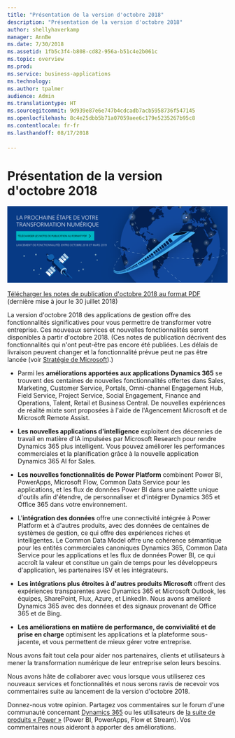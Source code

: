 ```yaml
---
title: "Présentation de la version d'octobre 2018"
description: "Présentation de la version d'octobre 2018"
author: shellyhaverkamp
manager: AnnBe
ms.date: 7/30/2018
ms.assetid: 1fb5c3f4-b808-cd82-956a-b51c4e2b061c
ms.topic: overview
ms.prod: 
ms.service: business-applications
ms.technology: 
ms.author: tpalmer
audience: Admin
ms.translationtype: HT
ms.sourcegitcommit: 9d939e87e6e747b4cdcadb7acb5958736f547145
ms.openlocfilehash: 8c4e25dbb5b71a07059aee6c179e5235267b95c8
ms.contentlocale: fr-fr
ms.lasthandoff: 08/17/2018

---
```


# <a name="october-18-release-overview"></a>Présentation de la version d'octobre 2018



[![Toile de fond de l'image 1](../media/Landing-page-image-october2018.png)](https://go.microsoft.com/fwlink/?linkid=2005971&clcid=0x40c)

[Télécharger les notes de publication d'octobre 2018 au format PDF](https://go.microsoft.com/fwlink/?linkid=2005971&clcid=0x40c) (dernière mise à jour le 30 juillet 2018)

La version d'octobre 2018 des applications de gestion offre des fonctionnalités significatives pour vous permettre de transformer votre entreprise. Ces nouveaux services et nouvelles fonctionnalités seront disponibles à partir d'octobre 2018. (Ces notes de publication décrivent des fonctionnalités qui n'ont peut-être pas encore été publiées. Les délais de livraison peuvent changer et la fonctionnalité prévue peut ne pas être lancée (voir [Stratégie de Microsoft](https://go.microsoft.com/fwlink/p/?linkid=2007332)).)

- Parmi les **améliorations apportées aux applications Dynamics 365** se trouvent des centaines de nouvelles fonctionnalités offertes dans Sales, Marketing, Customer Service, Portals, Omni-channel Engagement Hub, Field Service, Project Service, Social Engagement, Finance and Operations, Talent, Retail et Business Central. De nouvelles expériences de réalité mixte sont proposées à l'aide de l'Agencement Microsoft et de Microsoft Remote Assist.

- **Les nouvelles applications d'intelligence** exploitent des décennies de travail en matière d'IA impulsées par Microsoft Research pour rendre Dynamics 365 plus intelligent. Vous pouvez améliorer les performances commerciales et la planification grâce à la nouvelle application Dynamics 365 AI for Sales. 

- **Les nouvelles fonctionnalités de Power Platform** combinent Power BI, PowerApps, Microsoft Flow, Common Data Service pour les applications, et les flux de données Power BI dans une palette unique d'outils afin d'étendre, de personnaliser et d'intégrer Dynamics 365 et Office 365 dans votre environnement. 


- L'**intégration des données** offre une connectivité intégrée à Power Platform et à d'autres produits, avec des données de centaines de systèmes de gestion, ce qui offre des expériences riches et intelligentes. Le Common Data Model offre une cohérence sémantique pour les entités commerciales canoniques Dynamics 365, Common Data Service pour les applications et les flux de données Power BI, ce qui accroît la valeur et constitue un gain de temps pour les développeurs d'application, les partenaires ISV et les intégrateurs.

- **Les intégrations plus étroites à d'autres produits Microsoft** offrent des expériences transparentes avec Dynamics 365 et Microsoft Outlook, les équipes, SharePoint, Flux, Azure, et LinkedIn. Nous avons amélioré Dynamics 365 avec des données et des signaux provenant de Office 365 et de Bing.

- **Les améliorations en matière de performance, de convivialité et de prise en charge** optimisent les applications et la plateforme sous-jacente, et vous permettent de mieux gérer votre entreprise.

Nous avons fait tout cela pour aider nos partenaires, clients et utilisateurs à mener la transformation numérique de leur entreprise selon leurs besoins.

Nous avons hâte de collaborer avec vous lorsque vous utiliserez ces nouveaux services et fonctionnalités et nous serons ravis de recevoir vos commentaires suite au lancement de la version d'octobre 2018.

Donnez-nous votre opinion. Partagez vos commentaires sur le forum d'une communauté concernant [Dynamics 365](https://community.dynamics.com) ou les utilisateurs de [la suite de produits « Power »](https://powerusers.microsoft.com/) (Power BI, PowerApps, Flow et Stream). Vos commentaires nous aideront à apporter des améliorations.


